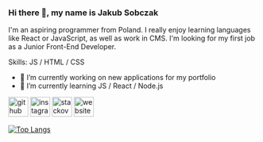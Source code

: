### Hi there 👋, my name is Jakub Sobczak
I'm an aspiring programmer from Poland. I really enjoy learning languages like React or JavaScript, as well as work in CMS. I'm looking for my first job as a Junior Front-End Developer.

Skills: JS / HTML / CSS

- 🔭 I’m currently working on new applications for my portfolio 
- 🌱 I’m currently learning JS / React / Node.js 


[<img src='https://cdn.jsdelivr.net/npm/simple-icons@3.0.1/icons/github.svg' alt='github' height='40'>](https://github.com/Jakub-Sobczak)  [<img src='https://cdn.jsdelivr.net/npm/simple-icons@3.0.1/icons/instagram.svg' alt='instagram' height='40'>](https://www.instagram.com/brain_rails/)  [<img src='https://cdn.jsdelivr.net/npm/simple-icons@3.0.1/icons/stackoverflow.svg' alt='stackoverflow' height='40'>](https://stackoverflow.com/users/BrainRails)  [<img src='https://cdn.jsdelivr.net/npm/simple-icons@3.0.1/icons/icloud.svg' alt='website' height='40'>](https://jakubsobczak.com/)  

[![Top Langs](https://github-readme-stats.vercel.app/api/top-langs/?username=Jakub-Sobczak)](https://github.com/anuraghazra/github-readme-stats)


